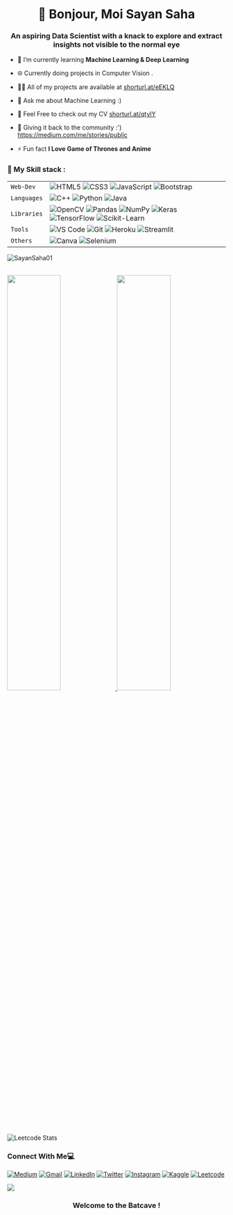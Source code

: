 <h1 align="center">👋 Bonjour, Moi Sayan Saha</h1>
<h3 align="center">An aspiring Data Scientist with a knack to explore and extract insights not visible to the normal eye</h3>

- 🌱 I’m currently learning **Machine Learning & Deep Learning**

- 🌐 Currently doing projects in Computer Vision . 

- 👨‍💻 All of my projects are available at [shorturl.at/eEKLQ](shorturl.at/eEKLQ)
 
- 💬 Ask me about Machine Learning  :) 

- 📄 Feel Free to check out my CV  [shorturl.at/qtyIY](shorturl.at/qtyIY)

- 📄 Giving it back to the community :') https://medium.com/me/stories/public

- ⚡ Fun fact **I Love Game of Thrones and Anime**


### 🍁 My Skill stack :

|               |           |
|       ---     |    ---    |
| `Web-Dev`     | ![HTML5](https://img.shields.io/badge/-HTML5-CC2400?style=for-the-badge&logo=html5&logoColor=white) ![CSS3](https://img.shields.io/badge/-CSS3-E24800?style=for-the-badge&logo=css3) ![JavaScript](https://img.shields.io/badge/-JavaScript-FE7601?style=for-the-badge&logo=javascript) ![Bootstrap](https://img.shields.io/badge/bootstrap-FE9A00?style=for-the-badge&logo=bootstrap&logoColor=white)|
| `Languages`   | ![C++](https://img.shields.io/badge/-C++-034D9A?style=for-the-badge&logo=c%2B%2B) ![Python](https://img.shields.io/badge/-Python-1F65AC?style=for-the-badge&logo=Python&logoColor=white) ![Java](https://img.shields.io/badge/java-%23ED8B00.svg?style=for-the-badge&logo=java&logoColor=white)|
| `Libraries`   | ![OpenCV](https://img.shields.io/badge/opencv-%23white.svg?style=for-the-badge&logo=opencv&logoColor=white) ![Pandas](https://img.shields.io/badge/pandas-%23150458.svg?style=for-the-badge&logo=pandas&logoColor=white) ![NumPy](https://img.shields.io/badge/numpy-%23013243.svg?style=for-the-badge&logo=numpy&logoColor=white) ![Keras](https://img.shields.io/badge/Keras-%23D00000.svg?style=for-the-badge&logo=Keras&logoColor=white) ![TensorFlow](https://img.shields.io/badge/TensorFlow-%23FF6F00.svg?style=for-the-badge&logo=TensorFlow&logoColor=white) ![Scikit-Learn](https://img.shields.io/badge/scikit_learn-F7931E?style=for-the-badge&logo=scikit-learn&logoColor=white)
| `Tools`       | ![VS Code](https://img.shields.io/badge/Visual_Studio_Code-5D1A60?style=for-the-badge&logo=visual%20studio%20code&logoColor=white) ![Git](https://img.shields.io/badge/Git-682181?style=for-the-badge&logo=git&logoColor=white) ![Heroku](https://img.shields.io/badge/Heroku-AA2690?style=for-the-badge&logo=heroku&logoColor=white) ![Streamlit](https://img.shields.io/badge/Streamlit-FF4B4B?style=for-the-badge&logo=Streamlit&logoColor=white) |
| `Others`       | ![Canva](https://img.shields.io/badge/Canva-%2300C4CC.svg?&style=for-the-badge&logo=Canva&logoColor=white) ![Selenium](https://img.shields.io/badge/Selenium-43B02A?style=for-the-badge&logo=Selenium&logoColor=white)|

<p><img align="left" src="https://github-readme-stats.vercel.app/api/top-langs?username=SayanSaha01&show_icons=true&locale=en&layout=compact" alt="SayanSaha01" /></p>
<br>

<br/>
<p align="left">
  <a href="https://sayansaha.me/">
  <img width="49.5%" src="https://github-readme-stats.vercel.app/api?username=SayanSaha01&show_icons=true&theme=gruvbox&hide_border=true&&include_all_commits=true" />
    <img width="49.5%" src="https://github-readme-streak-stats.herokuapp.com/?user=SayanSaha01&theme=gruvbox&hide_border=true" />
  </a>
</p>
<br>

![Leetcode Stats](https://leetcode.card.workers.dev/?username=Saintly_Sinner&theme=forest&font=Georgia)

### Connect With Me💻
<p align="left" align='right'>
<a target="_blank"href="https://medium.com/me/stories/public"> <img alt="Medium" src="https://img.shields.io/badge/Medium-12100E?style=for-the-badge&logo=medium&logoColor=white"/></a>
<a target="_blank"href="https://mail.google.com/mail/u/0/?tab=rm&ogbl#inbox?compose=GTvVlcSBmlkBxvpxpFmsFFBkcMwNpmZHqGZrJxpZSTLqZCgwFKFvpgtHkGhTRXQrTjzJCMWFqBmhN"><img alt="Gmail" src="https://img.shields.io/badge/Gmail-D14836?style=for-the-badge&logo=gmail&logoColor=white"/></a>
<a target="_blank"href="https://www.linkedin.com/in/sayan-saha001/"><img alt="LinkedIn" src="https://img.shields.io/badge/linkedin-%230077B5.svg?style=for-the-badge&logo=linkedin&logoColor=white"/></a>
<a target="_blank"href="https://twitter.com/prieto_de_Maria"><img alt="Twitter" src="https://img.shields.io/badge/Twitter-%231DA1F2.svg?style=for-the-badge&logo=Twitter&logoColor=white"/></a>
<a target="_blank"href="https://www.instagram.com/sayan_shah/">	<img alt="Instagram" src="https://img.shields.io/badge/Instagram-%23E4405F.svg?style=for-the-badge&logo=Instagram&logoColor=white"/></a>
<a target="_blank"href="https://www.kaggle.com/sayansh001">	<img alt="Kaggle" src="https://img.shields.io/badge/Kaggle-20BEFF?style=for-the-badge&logo=Kaggle&logoColor=white"/></a>
<a target="_blank"href="https://leetcode.com/Saintly_Sinner/"> <img alt="Leetcode" src="https://img.shields.io/badge/-LeetCode-FFA116?style=for-the-badge&logo=LeetCode&logoColor=black"/></a>

<br>

![](https://raw.githubusercontent.com/halfrost/halfrost/master/icons/header_.png)

### <p align="center"> Welcome to the Batcave ! </p>
